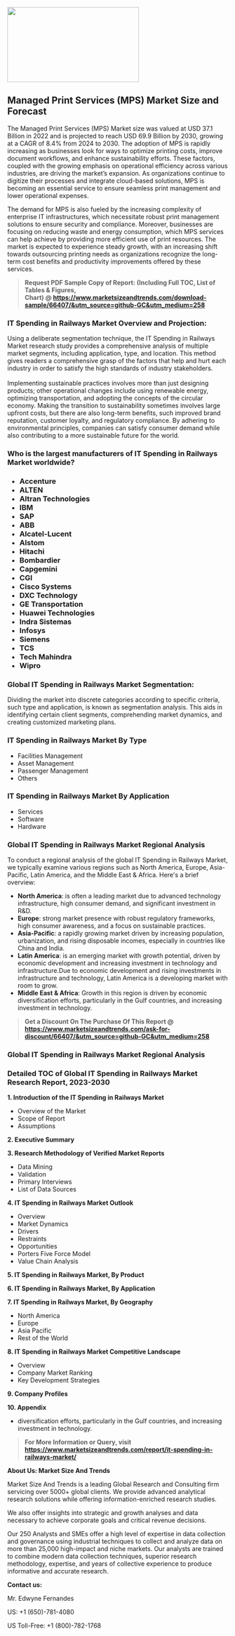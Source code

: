 <p><img class="alignnone size-medium wp-image-20088" src="https://ffe5etoiles.com/wp-content/uploads/2024/12/MST1-300x171.png" alt="" width="300" height="171" /></p><h2>Managed Print Services (MPS) Market Size and Forecast</h2><p>The Managed Print Services (MPS) Market size was valued at USD 37.1 Billion in 2022 and is projected to reach USD 69.9 Billion by 2030, growing at a CAGR of 8.4% from 2024 to 2030. The adoption of MPS is rapidly increasing as businesses look for ways to optimize printing costs, improve document workflows, and enhance sustainability efforts. These factors, coupled with the growing emphasis on operational efficiency across various industries, are driving the market’s expansion. As organizations continue to digitize their processes and integrate cloud-based solutions, MPS is becoming an essential service to ensure seamless print management and lower operational expenses.</p><p>The demand for MPS is also fueled by the increasing complexity of enterprise IT infrastructures, which necessitate robust print management solutions to ensure security and compliance. Moreover, businesses are focusing on reducing waste and energy consumption, which MPS services can help achieve by providing more efficient use of print resources. The market is expected to experience steady growth, with an increasing shift towards outsourcing printing needs as organizations recognize the long-term cost benefits and productivity improvements offered by these services.</p></p><blockquote id="" class=""><strong>Request PDF Sample Copy of Report: (Including Full TOC, List of Tables &amp; Figures, Chart)&nbsp;@&nbsp;<strong><a href="https://www.marketsizeandtrends.com/download-sample/66407/&utm_source=github-GC&utm_medium=258" target="_blank">https://www.marketsizeandtrends.com/download-sample/66407/&utm_source=github-GC&utm_medium=258</a></strong></strong></blockquote><h3 id="" class="">IT Spending in Railways Market&nbsp;Overview and Projection:</h3><p id="" class="">Using a deliberate segmentation technique, the IT Spending in Railways Market research study provides a comprehensive analysis of multiple market segments, including application, type, and location. This method gives readers a comprehensive grasp of the factors that help and hurt each industry in order to satisfy the high standards of industry stakeholders. <br /> <br />Implementing sustainable practices involves more than just designing products; other operational changes include using renewable energy, optimizing transportation, and adopting the concepts of the circular economy. Making the transition to sustainability sometimes involves large upfront costs, but there are also long-term benefits, such improved brand reputation, customer loyalty, and regulatory compliance. By adhering to environmental principles, companies can satisfy consumer demand while also contributing to a more sustainable future for the world.</p><h3 id="" class="">Who is the largest manufacturers of&nbsp;IT Spending in Railways Market worldwide?</h3><h3 class=""><p><ul><li>Accenture </li><li> ALTEN </li><li> Altran Technologies </li><li> IBM </li><li> SAP </li><li> ABB </li><li> Alcatel-Lucent </li><li> Alstom </li><li> Hitachi </li><li> Bombardier </li><li> Capgemini </li><li> CGI </li><li> Cisco Systems </li><li> DXC Technology </li><li> GE Transportation </li><li> Huawei Technologies </li><li> Indra Sistemas </li><li> Infosys </li><li> Siemens </li><li> TCS </li><li> Tech Mahindra </li><li> Wipro</li></ul></p></h3><h3 id="" class="">Global&nbsp;IT Spending in Railways Market Segmentation:</h3><p id="" class="">Dividing the market into discrete categories according to specific criteria, such type and application, is known as segmentation analysis. This aids in identifying certain client segments, comprehending market dynamics, and creating customized marketing plans.</p><h3 id="" class="">IT Spending in Railways Market&nbsp;By Type</h3><p><p><ul><li>Facilities Management</li><li> Asset Management</li><li> Passenger Management</li><li> Others</p></li></ul></p></p><h3 id="" class="">IT Spending in Railways Market&nbsp;By Application</h3><p class=""><p><ul><li>Services</li><li> Software</li><li> Hardware</li></ul></p></p><h3 id="" class="">Global IT Spending in Railways Market Regional Analysis</h3><p id="" class="">To conduct a regional analysis of the global IT Spending in Railways Market, we typically examine various regions such as North America, Europe, Asia-Pacific, Latin America, and the Middle East &amp; Africa. Here's a brief overview:</p><ul><li><strong>North America</strong>: is often a leading market due to advanced technology infrastructure, high consumer demand, and significant investment in R&amp;D.</li><li><strong>Europe</strong>: strong market presence with robust regulatory frameworks, high consumer awareness, and a focus on sustainable practices.</li><li><strong>Asia-Pacific</strong>: a rapidly growing market driven by increasing population, urbanization, and rising disposable incomes, especially in countries like China and India.</li><li><strong>Latin America</strong>: is an emerging market with growth potential, driven by economic development and increasing investment in technology and infrastructure.Due to economic development and rising investments in infrastructure and technology, Latin America is a developing market with room to grow.</li><li><strong>Middle East &amp; Africa</strong>: Growth in this region is driven by economic diversification efforts, particularly in the Gulf countries, and increasing investment in technology.</li></ul><blockquote id="" class=""><strong>Get a Discount On The Purchase Of This Report @ <strong><a href="https://www.marketsizeandtrends.com/ask-for-discount/66407/&utm_source=github-GC&utm_medium=258" target="_blank">https://www.marketsizeandtrends.com/ask-for-discount/66407/&utm_source=github-GC&utm_medium=258</a></strong></strong></blockquote><h3 id="" class="">Global IT Spending in Railways Market Regional Analysis</h3><h3 id="" class="">Detailed TOC of Global IT Spending in Railways Market Research Report, 2023-2030</h3><p id="" class=""><strong>1. Introduction of the IT Spending in Railways Market</strong></p><ul><li>Overview of the Market</li><li>Scope of Report</li><li>Assumptions</li></ul><p id="" class=""><strong>2. Executive Summary</strong></p><p id="" class=""><strong>3. Research Methodology of Verified Market Reports</strong></p><ul><li>Data Mining</li><li>Validation</li><li>Primary Interviews</li><li>List of Data Sources</li></ul><p id="" class=""><strong>4. IT Spending in Railways Market Outlook</strong></p><ul><li>Overview</li><li>Market Dynamics</li><li>Drivers</li><li>Restraints</li><li>Opportunities</li><li>Porters Five Force Model</li><li>Value Chain Analysis</li></ul><p id="" class=""><strong>5. IT Spending in Railways Market, By Product</strong></p><p id="" class=""><strong>6. IT Spending in Railways Market, By Application</strong></p><p id="" class=""><strong>7. IT Spending in Railways Market, By Geography</strong></p><ul><li>North America</li><li>Europe</li><li>Asia Pacific</li><li>Rest of the World</li></ul><p id="" class=""><strong>8. IT Spending in Railways Market Competitive Landscape</strong></p><ul><li>Overview</li><li>Company Market Ranking</li><li>Key Development Strategies</li></ul><p id="" class=""><strong>9. Company Profiles</strong></p><p id="" class=""><strong>10. Appendix</strong></p><ul><li>diversification efforts, particularly in the Gulf countries, and increasing investment in technology.</li></ul><blockquote id="" class=""><strong>For More Information or Query, visit <strong><strong><a href="https://www.marketsizeandtrends.com/report/it-spending-in-railways-market/" target="_blank">https://www.marketsizeandtrends.com/report/it-spending-in-railways-market/</a></strong></strong></strong></blockquote><p id="" class=""><strong>About Us: Market Size And Trends</strong></p><p id="" class="">Market Size And Trends is a leading Global Research and Consulting firm servicing over 5000+ global clients. We provide advanced analytical research solutions while offering information-enriched research studies.</p><p id="" class="">We also offer insights into strategic and growth analyses and data necessary to achieve corporate goals and critical revenue decisions.</p><p id="" class="">Our 250 Analysts and SMEs offer a high level of expertise in data collection and governance using industrial techniques to collect and analyze data on more than 25,000 high-impact and niche markets. Our analysts are trained to combine modern data collection techniques, superior research methodology, expertise, and years of collective experience to produce informative and accurate research.</p><p id="" class=""><strong>Contact us:</strong></p><p id="" class="">Mr. Edwyne Fernandes</p><p id="" class="">US: +1 (650)-781-4080</p><p id="" class="">US Toll-Free: +1 (800)-782-1768</p>
